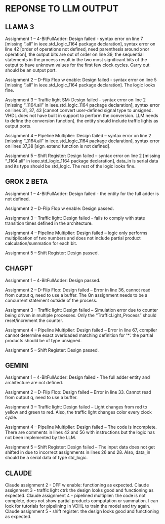 # REPONSE TO LLM OUTPUT
## LLAMA 3
Assignment 1 – 4-BitFullAdder: Design failed - syntax error on line 7 [missing “.all” in ieee.std_logic_1164 package declaration], syntax error on line 42 [order of operations not defined, need parenthesis around xnor operation], the output bits are out of order on line 39,  the sequential statements in the process result in the two most significant bits of the output to have unknown values for the first few clock cycles. Carry out should be an output port. 
 
Assignment 2 – D-Flip Flop w enable: Design failed - syntax error on line 5 [missing “.all” in ieee.std_logic_1164 package declaration]. The logic looks fine.
 
Assignment 3 – Traffic light SM: Design failed – syntax error on line 2 [missing “_1164.all” in ieee.std_logic_1164 package declaration], syntax error on lines 31, 37, 43 [cannot convert user-defined signal type to unsigned. VHDL does not have built in support to perform the conversion. LLM needs to define the conversion function], the entity should include traffic lights as output ports.
 
Assignment 4 – Pipeline Multiplier: Design failed – syntax error on line 2 [missing “_1164.all” in ieee.std_logic_1164 package declaration], syntax error on lines 37,38 [sign_extend function is not defined].
 
Assignment 5 – Shift Register: Design failed – syntax error on line 2 [missing “_1164.all” in ieee.std_logic_1164 package declaration], data_in is serial data and its type should be std_logic. The rest of the logic looks fine. 


## GROK 2 BETA
Assignment 1 – 4-BitFullAdder: Design failed - the entity for the full adder is not defined.
 
Assignment 2 – D-Flip Flop w enable: Design passed.
 
Assignment 3 – Traffic light: Design failed - fails to comply with state transition times defined in the architecture.
 
Assignment 4 – Pipeline Multiplier: Design failed – logic only performs multiplication of two numbers and does not include partial product calculation/summation for each bit.
 
Assignment 5 – Shift Register: Design passed.

## CHAGPT
Assignment 1 – 4-BitFullAdder: Design passed.
 
Assignment 2 – D-Flip Flop: Design failed – Error in line 36, cannot read from output q, need to use a buffer. The Qn assignment needs to be a concurrent statement outside of the process.
 
Assignment 3 – Traffic light: Design failed – Simulation error due to counter being driven in multiple processes. Only the “TrafficLight_Process” should reset/increment the counter.
 
Assignment 4 – Pipeline Multiplier: Design failed – Error in line 67, compiler cannot determine exact overloaded matching definition for ‘*’. the partial products should be of type unsigned.
 
Assignment 5 – Shift Register: Design passed. 

## GEMINI
Assignment 1 – 4-BitFullAdder: Design failed - The full adder entity and architecture are not defined.
 
Assignment 2 – D-Flip Flop: Design failed – Error in line 33. Cannot read from output q, need to use a buffer.
 
Assignment 3 – Traffic light: Design failed – Light changes from red to yellow and green to red. Also, the traffic light changes color every clock cycle.  
 
Assignment 4 – Pipeline Multiplier: Design failed – The code is incomplete. There are comments in lines 42 and 56 with instructions but the logic has not been implemented by the LLM.
 
Assignment 5 – Shift Register: Design failed – The input data does not get shifted in due to incorrect assignments in lines 26 and 28. Also, data_in should be a serial data of type std_logic.

## CLAUDE 
Claude assignment 2 - DFF w enable: functioning as expected. 
Claude assignment 3 - traffic light ctrl: the design looks good and functioning as expected. 
Claude assignment 4 - pipelined multiplier: the code is not complete, does not show partial products computation or summation. I can look for tutorials for pipelining in VDHL to train the model and try again.
Claude assignment 5 - shift register: the design looks good and functioning as expected.
